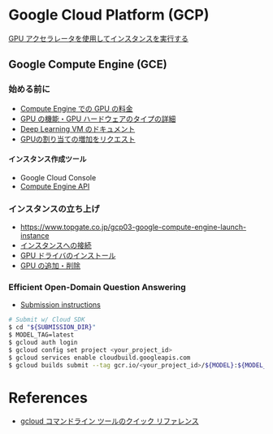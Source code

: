 # Google Cloud Platform (GCP)
[GPU アクセラレータを使用してインスタンスを実行する](https://cloud.google.com/container-optimized-os/docs/how-to/run-gpus)

## Google Compute Engine (GCE)

### 始める前に
* [Compute Engine での GPU の料金](https://cloud.google.com/compute/gpus-pricing#gpus)
* [GPU の機能・GPU ハードウェアのタイプの詳細](https://cloud.google.com/compute/docs/gpus)
* [Deep Learning VM のドキュメント](https://cloud.google.com/deep-learning-vm/docs/images)
* [GPUの割り当ての増加をリクエスト](https://cloud.google.com/compute/quotas#requesting_additional_quota)


#### インスタンス作成ツール
* Google Cloud Console
* [Compute Engine API](https://cloud.google.com/compute/docs/reference/latest/instances)

### インスタンスの立ち上げ
* https://www.topgate.co.jp/gcp03-google-compute-engine-launch-instance
* [インスタンスへの接続](https://cloud.google.com/compute/docs/instances/connecting-to-instance)
* [GPU ドライバのインストール](https://cloud.google.com/compute/docs/gpus/install-drivers-gpu)
* [GPU の追加・削除](https://cloud.google.com/compute/docs/gpus/add-gpus#create-new-gpu-instance)

### Efficient Open-Domain Question Answering
* [Submission instructions](https://efficientqa.github.io/submit.html#uploading-submissions-and-submitting-to-test)
```bash
# Submit w/ Cloud SDK
$ cd "${SUBMISSION_DIR}"
$ MODEL_TAG=latest
$ gcloud auth login
$ gcloud config set project <your_project_id>
$ gcloud services enable cloudbuild.googleapis.com
$ gcloud builds submit --tag gcr.io/<your_project_id>/${MODEL}:${MODEL_TAG} .
```



# References
* [gcloud コマンドライン ツールのクイック リファレンス](https://cloud.google.com/sdk/docs/cheatsheet?hl=ja)
